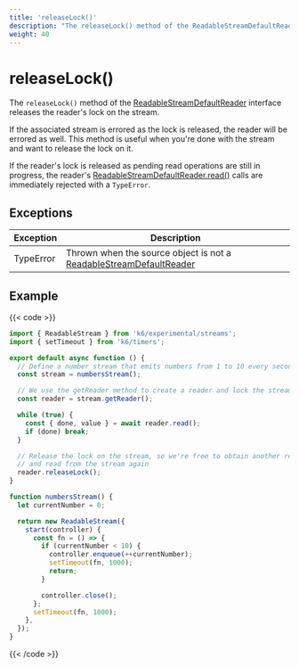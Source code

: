 ```yaml
---
title: 'releaseLock()'
description: "The releaseLock() method of the ReadableStreamDefaultReader interface releases the reader's lock on the stream."
weight: 40
---
```


# releaseLock()

The `releaseLock()` method of the [ReadableStreamDefaultReader](https://grafana.com/docs/k6/<K6_VERSION>/javascript-api/k6-experimental/streams/readablestreamdefaultreader) interface releases the reader's lock on the stream.

If the associated stream is errored as the lock is released, the reader will be errored as well. This method is useful when you're done with the stream and want to release the lock on it.

If the reader's lock is released as pending read operations are still in progress, the reader's [ReadableStreamDefaultReader.read()](https://grafana.com/docs/k6/<K6_VERSION>/javascript-api/k6-experimental/streams/readablestreamdefaultreader/read) calls are immediately rejected with a `TypeError`.

## Exceptions

| Exception | Description                                                                                                                                                                       |
| --------- | --------------------------------------------------------------------------------------------------------------------------------------------------------------------------------- |
| TypeError | Thrown when the source object is not a [ReadableStreamDefaultReader](https://grafana.com/docs/k6/<K6_VERSION>/javascript-api/k6-experimental/streams/readablestreamdefaultreader) |

## Example

{{< code >}}

```javascript
import { ReadableStream } from 'k6/experimental/streams';
import { setTimeout } from 'k6/timers';

export default async function () {
  // Define a number stream that emits numbers from 1 to 10 every second
  const stream = numbersStream();

  // We use the getReader method to create a reader and lock the stream to it
  const reader = stream.getReader();

  while (true) {
    const { done, value } = await reader.read();
    if (done) break;
  }

  // Release the lock on the stream, so we're free to obtain another reader
  // and read from the stream again
  reader.releaseLock();
}

function numbersStream() {
  let currentNumber = 0;

  return new ReadableStream({
    start(controller) {
      const fn = () => {
        if (currentNumber < 10) {
          controller.enqueue(++currentNumber);
          setTimeout(fn, 1000);
          return;
        }

        controller.close();
      };
      setTimeout(fn, 1000);
    },
  });
}
```

{{< /code >}}
